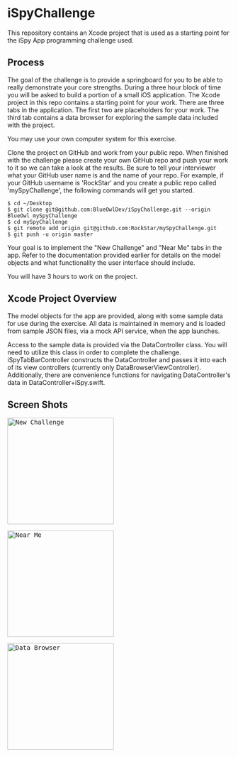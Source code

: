 # iSpyChallenge

This repository contains an Xcode project that is used as a starting point for the iSpy App programming challenge used.

## Process

The goal of the challenge is to provide a springboard for you to be able to really demonstrate your core strengths.  During a three hour block of time you will be asked to build a portion of a small iOS application.  The Xcode project in this repo contains a starting point for your work. There are three tabs in the application. The first two are placeholders for  your work. The third tab contains a data browser for exploring the sample data included with the project.

You may use your own computer system for this exercise.  

Clone the project on GitHub and work from your public repo.  When finished with the challenge please create your own GitHub repo and push your work to it so we can take a look at the results.  Be sure to tell your interviewer what your GitHub user name is and the name of your repo.  For example, if your GitHub username is 'RockStar' and you create a public repo called 'mySpyChallenge', the following commands will get you started.

````
$ cd ~/Desktop
$ git clone git@github.com:BlueOwlDev/iSpyChallenge.git --origin BlueOwl mySpyChallenge
$ cd mySpyChallenge
$ git remote add origin git@github.com:RockStar/mySpyChallenge.git
$ git push -u origin master
````

Your goal is to implement the "New Challenge" and "Near Me" tabs in the app.  Refer to the documentation provided earlier for details on the model objects and what functionality the user interface should include.

You will have 3 hours to work on the project. 

## Xcode Project Overview

The model objects for the app are provided, along with some sample data for use during the exercise.  All data is maintained in memory and is loaded from sample JSON files, via a mock API service, when the app launches.
 
Access to the sample data is provided via the DataController class.  You will need to utilize this class in order to complete the challenge.  iSpyTabBarController constructs the DataController and passes it into each of its view controllers (currently only DataBrowserViewController).  Additionally, there are convenience functions for navigating DataController's data in DataController+iSpy.swift.

## Screen Shots

<kbd><img src="NewChallenge.png" alt="New Challenge" width="240"/>

<kbd><img src="NearMe.png" alt="Near Me" width="240"/>

<kbd><img src="DataBrowser.png" alt="Data Browser" width="240"/>
